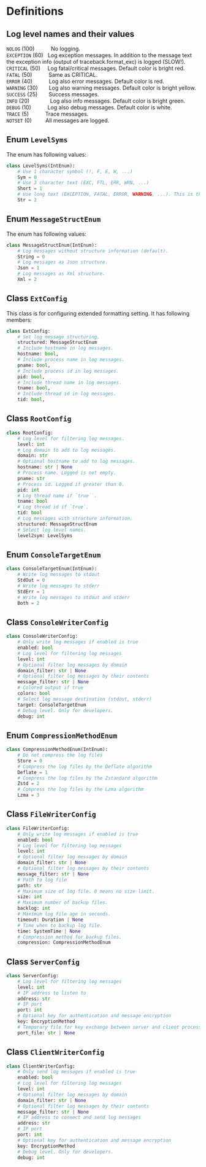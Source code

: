 # Definitions

## Log level names and their values

`NOLOG` (100) &ensp;&ensp;&ensp;&ensp;&ensp; No logging.  
`EXCEPTION` (60) &nbsp; Log exception messages. In addition to the message text the exception info (output of traceback.format_exc) is logged (SLOW!).  
`CRITICAL` (50) &nbsp;&ensp; Log fatal/critical messages. Default color is bright red.  
`FATAL` (50) &ensp;&ensp;&ensp;&ensp;&ensp; Same as CRITICAL.  
`ERROR` (40) &ensp;&ensp;&ensp;&ensp;&ensp; Log also error messages. Default color is red.  
`WARNING` (30) &ensp;&ensp;&ensp; Log also warning messages. Default color is bright yellow.  
`SUCCESS` (25) &ensp;&ensp;&ensp; Success messages.  
`INFO` (20) &ensp;&ensp;&ensp;&ensp;&ensp;&ensp;&nbsp; Log also info messages. Default color is bright green.  
`DEBUG` (10) &ensp;&ensp;&ensp;&ensp;&ensp;  Log also debug messages. Default color is white.  
`TRACE` (5) &ensp;&ensp;&ensp;&ensp;&ensp;  Trace messages.  
`NOTSET` (0) &ensp;&ensp;&ensp;&ensp; All messages are logged.

## Enum `LevelSyms`

The enum has following values:

```python
class LevelSyms(IntEnum):
    # Use 1 character symbol (!, F, E, W, ...)
    Sym = 0
    # Use 3 character text (EXC, FTL, ERR, WRN, ...)
    Short = 1
    # Use long text (EXCEPTION, FATAL, ERROR, WARNING, ...). This is the default.
    Str = 2
```

## Enum `MessageStructEnum`

The enum has following values:

```python
class MessageStructEnum(IntEnum):
    # Log messages without structure information (default).
    String = 0
    # Log messages as Json structure.
    Json = 1
    # Log messages as Xml structure.
    Xml = 2
```

## Class `ExtConfig`

This class is for configuring extended formatting setting. It has following members:

```python
class ExtConfig:
    # Set log message structuring.
    structured: MessageStructEnum
    # Include hostname in log messages.
    hostname: bool,
    # Include process name in log messages.
    pname: bool,
    # Include process id in log messages.
    pid: bool,
    # Include thread name in log messages.
    tname: bool,
    # Include thread id in log messages.
    tid: bool,
```

## Class `RootConfig`

```python
class RootConfig:
    # Log level for filtering log messages.
    level: int
    # Log domain to add to log messages.
    domain: str
    # Optional hostname to add to log messages.
    hostname: str | None
    # Process name. Logged is not empty.
    pname: str
    # Process id. Logged if greater than 0.
    pid: int
    # Log thread name if `true``.
    tname: bool
    # Log thread id if `true`.
    tid: bool
    # Log messages with structure information.
    structured: MessageStructEnum
    # Select log level names.
    level2sym: LevelSyms
```

## Enum `ConsoleTargetEnum`

```python
class ConsoleTargetEnum(IntEnum):
    # Write log messages to stdout
    StdOut = 0
    # Write log messages to stderr
    StdErr = 1
    # Write log messages to stdout and stderr
    Both = 2
```

## Class `ConsoleWriterConfig`

```python
class ConsoleWriterConfig:
    # Only write log messages if enabled is true
    enabled: bool
    # Log level for filtering log messages
    level: int
    # Optional filter log messages by domain
    domain_filter: str | None
    # Optional filter log messages by their contents
    message_filter: str | None
    # Colored output if true
    colors: bool
    # Select log message destination (stdout, stderr)
    target: ConsoleTargetEnum
    # Debug level. Only for developers.
    debug: int
```

## Enum `CompressionMethodEnum`

```python
class CompressionMethodEnum(IntEnum):
    # Do not compress the log files
    Store = 0
    # Compress the log files by the Deflate algorithm
    Deflate = 1
    # Compress the log files by the Zstandard algorithm
    Zstd = 2
    # Compress the log files by the Lzma algorithm
    Lzma = 3
```

## Class `FileWriterConfig`

```python
class FileWriterConfig:
    # Only write log messages if enabled is true
    enabled: bool
    # Log level for filtering log messages
    level: int
    # Optional filter log messages by domain
    domain_filter: str | None
    # Optional filter log messages by their contents
    message_filter: str | None
    # Path to log file
    path: str
    # Maximum size of log file. 0 means no size limit.
    size: int
    # Maximum number of backup files.
    backlog: int
    # Maximum log file age in seconds.
    timeout: Duration | None
    # Time when to backup log file.
    time: SystemTime | None
    # Compression method for backup files.
    compression: CompressionMethodEnum
```

## Class `ServerConfig`

```python
class ServerConfig:
    # Log level for filtering log messages
    level: int
    # IP address to listen to
    address: str
    # IP port
    port: int
    # Optional key for authentication and message encryption
    key: EncryptionMethod
    # Temporary file for key exchange between server and client process
    port_file: str | None
```

## Class `ClientWriterConfig`

```python
class ClientWriterConfig:
    # Only send log messages if enabled is true
    enabled: bool
    # Log level for filtering log messages
    level: int
    # Optional filter log messages by domain
    domain_filter: str | None
    # Optional filter log messages by their contents
    message_filter: str | None
    # IP address to connect and send log messages
    address: str
    # IP port
    port: int
    # Optional key for authentication and message encryption
    key: EncryptionMethod
    # Debug level. Only for developers.
    debug: int
```
